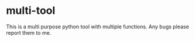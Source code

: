 # multi-tool
This is a multi purpose python tool with multiple functions. Any bugs please report them to me.
